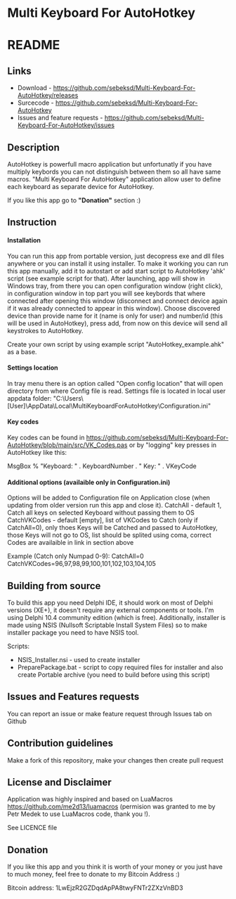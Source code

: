 # Multi Keyboard For AutoHotkey #


# README #

## Links ##

* Download - https://github.com/sebeksd/Multi-Keyboard-For-AutoHotkey/releases
* Surcecode - https://github.com/sebeksd/Multi-Keyboard-For-AutoHotkey
* Issues and feature requests - https://github.com/sebeksd/Multi-Keyboard-For-AutoHotkey/issues


## Description ##
AutoHotkey is powerfull macro application but unfortunatly if you have multiply keybords you can not distinguish between them so all have same macros.
"Multi Keyboard For AutoHotkey" application allow user to define each keyboard as separate device for AutoHotkey.

If you like this app go to **"Donation"** section :)

## Instruction ##

#### Installation ####
You can run this app from portable version, just decopress exe and dll files anywhere or you can install it using installer.
To make it working you can run this app manually, add it to autostart or add start script to AutoHotkey 'ahk' script (see example script for that).
After launching, app will show in Windows tray, from there you can open configuration window (right click), in configuration window in top part you will see keybords that where connected after opening this window (disconnect and connect device again if it was already connected to appear in this window). Choose discovered device than provide name for it (name is only for user) and number/id (this will be used in AutoHotkey), press add, from now on this device will send all keystrokes to AutoHotkey.

Create your own script by using example script "AutoHotkey_example.ahk" as a base.

#### Settings location ####
In tray menu there is an option called "Open config location" that will open directory from where Config file is read.
Settings file is located in local user appdata folder:
"C:\Users\\[User]\AppData\Local\MultiKeyboardForAutoHotkey\Configuration.ini"

#### Key codes ####
Key codes can be found in https://github.com/sebeksd/Multi-Keyboard-For-AutoHotkey/blob/main/src/VK_Codes.pas
or by "logging" key presses in AutoHotkey like this:

MsgBox % "Keyboard: " . KeyboardNumber . " Key: " . VKeyCode

#### Additional options (availaible only in Configuration.ini) ####
Options will be added to Configuration file on Application close (when updating from older version run this app and close it). 
CatchAll - default 1, Catch all keys on selected Keyboard without passing them to OS
CatchVKCodes - default [empty], list of VKCodes to Catch (only if CatchAll=0), only thoes Keys will be Catched and passed to AutoHotkey, those Keys will not go to OS, list should be splited using coma, correct Codes are availaible in link in section above

Example (Catch only Numpad 0-9):
CatchAll=0
CatchVKCodes=96,97,98,99,100,101,102,103,104,105

## Building from source ##
To build this app you need Delphi IDE, it should work on most of Delphi versions (XE+), it doesn't require any external components or tools. I'm using Delphi 10.4 community edition (which is free).
Additionally, installer is made using NSIS (Nullsoft Scriptable Install System Files) so to make installer package you need to have NSIS tool.

Scripts:
- NSIS_Installer.nsi - used to create installer
- PreparePackage.bat - script to copy required files for installer and also create Portable archive (you need to build before using this script)

## Issues and Features requests ##
You can report an issue or make feature request through Issues tab on Github

## Contribution guidelines ##
Make a fork of this repository, make your changes then create pull request

## License and Disclaimer ##
Application was highly inspired and based on LuaMacros https://github.com/me2d13/luamacros (permision was granted to me by Petr Medek to use LuaMacros code, thank you !).
	
See LICENCE file

## Donation ##
If you like this app and you think it is worth of your money or you just have to much money, feel free to donate to my Bitcoin Address :)

Bitcoin address: 1LwEjzR2GZDqdApPA8twyFNTr2ZXzVnBD3
